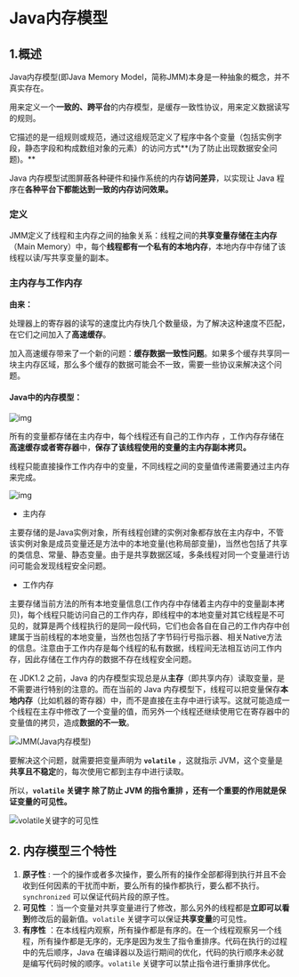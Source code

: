 # Java内存模型

## 1.概述

Java内存模型(即Java Memory Model，简称JMM)本身是一种抽象的概念，并不真实存在。

用来定义一个**一致的、跨平台**的内存模型，是缓存一致性协议，用来定义数据读写的规则。

它描述的是一组规则或规范，通过这组规范定义了程序中各个变量（包括实例字段，静态字段和构成数组对象的元素）的访问方式**(为了防止出现数据安全问题)。**



Java 内存模型试图屏蔽各种硬件和操作系统的内存**访问差异**，以实现让 Java 程序在**各种平台下都能达到一致的内存访问效果。**



### 定义

JMM定义了线程和主内存之间的抽象关系：线程之间的**共享变量存储在主内存**（Main Memory）中，每个**线程都有一个私有的本地内存**，本地内存中存储了该线程以读/写共享变量的副本。



###  主内存与工作内存

**由来：**

处理器上的寄存器的读写的速度比内存快几个数量级，为了解决这种速度不匹配，在它们之间加入了**高速缓存**。

加入高速缓存带来了一个新的问题：**缓存数据一致性问题**。如果多个缓存共享同一块主内存区域，那么多个缓存的数据可能会不一致，需要一些协议来解决这个问题。

#### Java中的内存模型：

![img](http://note.youdao.com/yws/public/resource/7d81e6a39024a96dd86efacf29f4ca80/xmlnote/WEBRESOURCEf6378467ee144281931e9549601ba4ba/705)

所有的变量都存储在主内存中，每个线程还有自己的工作内存 ，工作内存存储在**高速缓存或者寄存器**中，**保存了该线程使用的变量的主内存副本拷贝。**

线程只能直接操作工作内存中的变量，不同线程之间的变量值传递需要通过主内存来完成。

![img](http://note.youdao.com/yws/public/resource/7d81e6a39024a96dd86efacf29f4ca80/xmlnote/WEBRESOURCE7ab2f4785b834bb1929befea1658f6b8/706)

- 主内存

主要存储的是Java实例对象，所有线程创建的实例对象都存放在主内存中，不管该实例对象是成员变量还是方法中的本地变量(也称局部变量)，当然也包括了共享的类信息、常量、静态变量。由于是共享数据区域，多条线程对同一个变量进行访问可能会发现线程安全问题。

- 工作内存

主要存储当前方法的所有本地变量信息(工作内存中存储着主内存中的变量副本拷贝)，每个线程只能访问自己的工作内存，即线程中的本地变量对其它线程是不可见的，就算是两个线程执行的是同一段代码，它们也会各自在自己的工作内存中创建属于当前线程的本地变量，当然也包括了字节码行号指示器、相关Native方法的信息。注意由于工作内存是每个线程的私有数据，线程间无法相互访问工作内存，因此存储在工作内存的数据不存在线程安全问题。



在 JDK1.2 之前，Java 的内存模型实现总是从**主存**（即共享内存）读取变量，是不需要进行特别的注意的。而在当前的 Java 内存模型下，线程可以把变量保存**本地内存**（比如机器的寄存器）中，而不是直接在主存中进行读写。这就可能造成一个线程在主存中修改了一个变量的值，而另外一个线程还继续使用它在寄存器中的变量值的拷贝，造成**数据的不一致**。

![JMM(Java内存模型)](http://note.youdao.com/yws/public/resource/7d81e6a39024a96dd86efacf29f4ca80/xmlnote/WEBRESOURCE2be213506f0649f7b38a6652ba09c980/707)

要解决这个问题，就需要把变量声明为 **`volatile`** ，这就指示 JVM，这个变量是**共享且不稳定**的，每次使用它都到主存中进行读取。

所以，**`volatile` 关键字 除了防止 JVM 的指令重排 ，还有一个重要的作用就是保证变量的可见性。**

![volatile关键字的可见性](http://note.youdao.com/yws/public/resource/7d81e6a39024a96dd86efacf29f4ca80/xmlnote/WEBRESOURCE471431935ef948e5be80082c576b5d3d/708)





## 2. 内存模型三个特性

1. **原子性** : 一个的操作或者多次操作，要么所有的操作全部都得到执行并且不会收到任何因素的干扰而中断，要么所有的操作都执行，要么都不执行。`synchronized` 可以保证代码片段的原子性。
2. **可见性** ：当一个变量对共享变量进行了修改，那么另外的线程都是**立即可以看到**修改后的最新值。`volatile` 关键字可以保证**共享变量**的可见性。
3. **有序性** ：在本线程内观察，所有操作都是有序的。在一个线程观察另一个线程，所有操作都是无序的，无序是因为发生了指令重排序。代码在执行的过程中的先后顺序，Java 在编译器以及运行期间的优化，代码的执行顺序未必就是编写代码时候的顺序。`volatile` 关键字可以禁止指令进行重排序优化。




